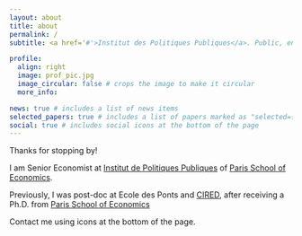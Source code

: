 ```yaml
---
layout: about
title: about
permalink: /
subtitle: <a href='#'>Institut des Politiques Publiques</a>. Public, environmental, financial economics.

profile:
  align: right
  image: prof_pic.jpg
  image_circular: false # crops the image to make it circular
  more_info: 

news: true # includes a list of news items
selected_papers: true # includes a list of papers marked as "selected={true}"
social: true # includes social icons at the bottom of the page
---
```


Thanks for stopping by! 

I am Senior Economist at [Institut de Politiques Publiques](https://www.ipp.eu) of [Paris School of Economics](https://www.parisschoolofeconomics.eu).

Previously, I was post-doc at Ecole des Ponts and [CIRED](https://www.centre-cired.fr/en/home/), after receiving a Ph.D. from [Paris School of Economics](www.parisschoolofeconomics.eu)

Contact me using icons at the bottom of the page.
